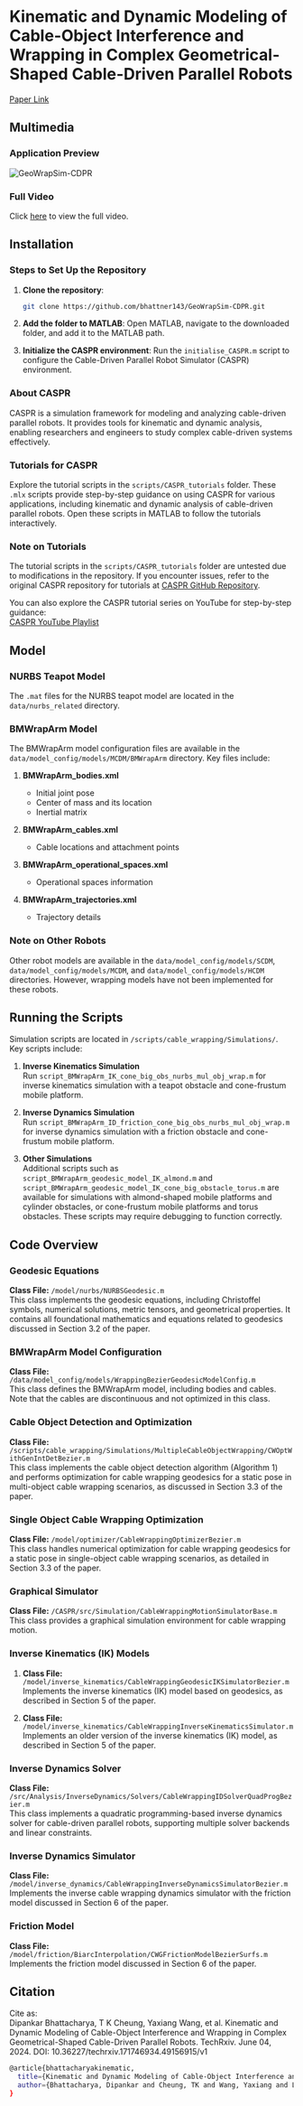 # Kinematic and Dynamic Modeling of Cable-Object Interference and Wrapping in Complex Geometrical-Shaped Cable-Driven Parallel Robots

[Paper Link](https://www.techrxiv.org/users/788558/articles/1022587-kinematic-and-dynamic-modeling-of-cable-object-interference-and-wrapping-in-complex-geometrical-shaped-cable-driven-parallel-robots?commit=e9d8729cd98fbe81834277ab3036be6ab67a983c)

## Multimedia

### Application Preview
![GeoWrapSim-CDPR](resources/figures/fig_git.png)

### Full Video
Click [here](https://drive.google.com/file/d/1wv_-YRMZ-RpaE7pxipY27WhJc2ZteXAT/view?usp=sharing) to view the full video.

## Installation

### Steps to Set Up the Repository

1. **Clone the repository**:
    ```bash
    git clone https://github.com/bhattner143/GeoWrapSim-CDPR.git
    ```

2. **Add the folder to MATLAB**:
    Open MATLAB, navigate to the downloaded folder, and add it to the MATLAB path.

3. **Initialize the CASPR environment**:
    Run the `initialise_CASPR.m` script to configure the Cable-Driven Parallel Robot Simulator (CASPR) environment.

### About CASPR
CASPR is a simulation framework for modeling and analyzing cable-driven parallel robots. It provides tools for kinematic and dynamic analysis, enabling researchers and engineers to study complex cable-driven systems effectively.

### Tutorials for CASPR

Explore the tutorial scripts in the `scripts/CASPR_tutorials` folder. These `.mlx` scripts provide step-by-step guidance on using CASPR for various applications, including kinematic and dynamic analysis of cable-driven parallel robots. Open these scripts in MATLAB to follow the tutorials interactively.

### Note on Tutorials

The tutorial scripts in the `scripts/CASPR_tutorials` folder are untested due to modifications in the repository. If you encounter issues, refer to the original CASPR repository for tutorials at [CASPR GitHub Repository](https://github.com/darwinlau/CASPR).

You can also explore the CASPR tutorial series on YouTube for step-by-step guidance:  
[CASPR YouTube Playlist](https://www.youtube.com/watch?v=b_24t_j1uQo&list=PLZCfv3Lre4aVbsS8zFYlg2x-kPuB-rrRC)

## Model

### NURBS Teapot Model
The `.mat` files for the NURBS teapot model are located in the `data/nurbs_related` directory.

### BMWrapArm Model
The BMWrapArm model configuration files are available in the `data/model_config/models/MCDM/BMWrapArm` directory. Key files include:

1. **BMWrapArm_bodies.xml**  
    - Initial joint pose  
    - Center of mass and its location  
    - Inertial matrix  

2. **BMWrapArm_cables.xml**  
    - Cable locations and attachment points  

3. **BMWrapArm_operational_spaces.xml**  
    - Operational spaces information  

4. **BMWrapArm_trajectories.xml**  
    - Trajectory details  

### Note on Other Robots
Other robot models are available in the `data/model_config/models/SCDM`, `data/model_config/models/MCDM`, and `data/model_config/models/HCDM` directories. However, wrapping models have not been implemented for these robots.

## Running the Scripts

Simulation scripts are located in `/scripts/cable_wrapping/Simulations/`. Key scripts include:

1. **Inverse Kinematics Simulation**  
    Run `script_BMWrapArm_IK_cone_big_obs_nurbs_mul_obj_wrap.m` for inverse kinematics simulation with a teapot obstacle and cone-frustum mobile platform.

2. **Inverse Dynamics Simulation**  
    Run `script_BMWrapArm_ID_friction_cone_big_obs_nurbs_mul_obj_wrap.m` for inverse dynamics simulation with a friction obstacle and cone-frustum mobile platform.

3. **Other Simulations**  
    Additional scripts such as `script_BMWrapArm_geodesic_model_IK_almond.m` and `script_BMWrapArm_geodesic_model_IK_cone_big_obstacle_torus.m` are available for simulations with almond-shaped mobile platforms and cylinder obstacles, or cone-frustum mobile platforms and torus obstacles. These scripts may require debugging to function correctly.

## Code Overview

### Geodesic Equations
**Class File:** `/model/nurbs/NURBSGeodesic.m`  
This class implements the geodesic equations, including Christoffel symbols, numerical solutions, metric tensors, and geometrical properties. It contains all foundational mathematics and equations related to geodesics discussed in Section 3.2 of the paper.

### BMWrapArm Model Configuration
**Class File:** `/data/model_config/models/WrappingBezierGeodesicModelConfig.m`  
This class defines the BMWrapArm model, including bodies and cables. Note that the cables are discontinuous and not optimized in this class.

### Cable Object Detection and Optimization
**Class File:** `/scripts/cable_wrapping/Simulations/MultipleCableObjectWrapping/CWOptWithGenIntDetBezier.m`  
This class implements the cable object detection algorithm (Algorithm 1) and performs optimization for cable wrapping geodesics for a static pose in multi-object cable wrapping scenarios, as discussed in Section 3.3 of the paper.

### Single Object Cable Wrapping Optimization
**Class File:** `/model/optimizer/CableWrappingOptimizerBezier.m`  
This class handles numerical optimization for cable wrapping geodesics for a static pose in single-object cable wrapping scenarios, as detailed in Section 3.3 of the paper.

### Graphical Simulator
**Class File:** `/CASPR/src/Simulation/CableWrappingMotionSimulatorBase.m`  
This class provides a graphical simulation environment for cable wrapping motion.

### Inverse Kinematics (IK) Models
1. **Class File:** `/model/inverse_kinematics/CableWrappingGeodesicIKSimulatorBezier.m`  
    Implements the inverse kinematics (IK) model based on geodesics, as described in Section 5 of the paper.

2. **Class File:** `/model/inverse_kinematics/CableWrappingInverseKinematicsSimulator.m`  
    Implements an older version of the inverse kinematics (IK) model, as described in Section 5 of the paper.

### Inverse Dynamics Solver
**Class File:** `/src/Analysis/InverseDynamics/Solvers/CableWrappingIDSolverQuadProgBezier.m`  
This class implements a quadratic programming-based inverse dynamics solver for cable-driven parallel robots, supporting multiple solver backends and linear constraints.

### Inverse Dynamics Simulator
**Class File:** `/model/inverse_dynamics/CableWrappingInverseDynamicsSimulatorBezier.m`  
Implements the inverse cable wrapping dynamics simulator with the friction model discussed in Section 6 of the paper.

### Friction Model
**Class File:** `/model/friction/BiarcInterpolation/CWGFrictionModelBezierSurfs.m`  
Implements the friction model discussed in Section 6 of the paper.

## Citation

Cite as:  
Dipankar Bhattacharya, T K Cheung, Yaxiang Wang, et al. Kinematic and Dynamic Modeling of Cable-Object Interference and Wrapping in Complex Geometrical-Shaped Cable-Driven Parallel Robots. TechRxiv. June 04, 2024. DOI: 10.36227/techrxiv.171746934.49156915/v1

```bash
@article{bhattacharyakinematic,
  title={Kinematic and Dynamic Modeling of Cable-Object Interference and Wrapping in Complex Geometrical-Shaped Cable-Driven Parallel Robots},
  author={Bhattacharya, Dipankar and Cheung, TK and Wang, Yaxiang and Lau, Darwin}
}
```